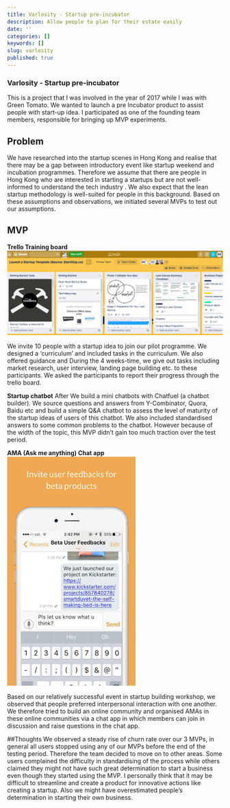 ```yaml
---
title: Varlosity - Startup pre-incubator
description: Allow people to plan for their estate easily
date: ''
categories: []
keywords: []
slug: varlosity
published: true
---
```

### Varlosity - Startup pre-incubator

This is a project that I was involved in the year of 2017 while I was with Green Tomato. We wanted to launch a pre Incubator product to assist people with start-up idea. I participated as one of the founding team members, responsible for bringing up MVP experiments.

## Problem
We have researched into the startup scenes in Hong Kong and realise that there may be a gap between introductory event like startup weekend and incubation programmes. Therefore we assume that there are people in Hong Kong who are interested in starting a startups but are not well-informed to understand the tech industry . We also expect that the lean startup methodology is well-suited for people in this background. Based on these assumptions and observations, we initiated several MVPs to test out our assumptions.

## MVP

**Trello Training board**
![Board](./trello_board.png)

We invite 10 people with a startup idea to join our pilot programme. We designed a ‘curriculum’ and included tasks in the curriculum. We also offered guidance  and During the 4 weeks-time, we give out tasks including market research, user interview, landing page building etc. to these participants. We asked the participants to report their progress through the trello board.

**Startup chatbot**
After We build a mini chatbots with Chatfuel (a chatbot builder). We source questions and answers from Y-Combinator, Quora, Baidu etc and build a simple Q&A chatbot to assess the level of maturity of the startup ideas of users of this chatbot. We also included standardised answers to some common problems to the chatbot. However because of the width of the topic, this MVP didn’t gain too much traction over the test period.

**AMA (Ask me anything) Chat app**
![chat](./chat_app.jpg)

Based on our relatively successful event in startup building workshop, we observed that people preferred interpersonal interaction with one another. We therefore tried to build an online community and organised AMAs in these online communities via a chat app in which members can join in discussion and raise questions in the chat app.

##Thoughts
We observed a steady rise of churn rate over our 3 MVPs, in general all users stopped using any of our MVPs before the end of the testing period. Therefore the team decided to move on to other areas. Some users complained the difficulty in standardising of the process while others claimed they might not have such great determination to start a business even though they started using the MVP. I personally think that it may be difficult to streamline and create a product for innovative actions like creating a startup. Also we might have overestimated people’s determination in starting their own business.
